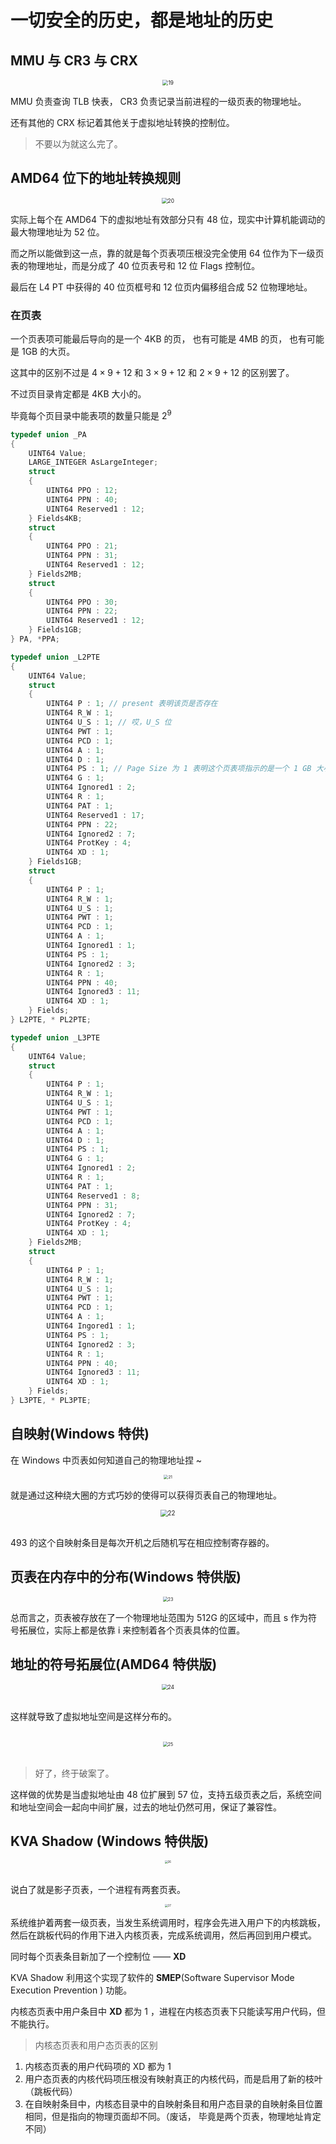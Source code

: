 # 一切安全的历史，都是地址的历史

## MMU 与 CR3 与 CRX

<div align="center">
  <img src="./media_10/19.png" alt="19" style="zoom:59%;"/>
</div>

MMU 负责查询 TLB 快表， CR3 负责记录当前进程的一级页表的物理地址。

还有其他的 CRX 标记着其他关于虚拟地址转换的控制位。

> 不要以为就这么完了。

## AMD64 位下的地址转换规则

<div align="center">
  <img src="./media_10/20.png" alt="20" style="zoom:59%;"/>
</div>

实际上每个在 AMD64 下的虚拟地址有效部分只有 48 位，现实中计算机能调动的最大物理地址为 52 位。

而之所以能做到这一点，靠的就是每个页表项压根没完全使用 64 位作为下一级页表的物理地址，而是分成了 40 位页表号和 12 位 Flags 控制位。

最后在 L4 PT 中获得的 40 位页框号和 12 位页内偏移组合成 52 位物理地址。

### 在页表

一个页表项可能最后导向的是一个 4KB 的页， 也有可能是 4MB 的页， 也有可能是 1GB 的大页。

这其中的区别不过是 $4 \times 9 + 12$ 和 $3 \times 9 + 12$ 和 $2 \times 9 + 12$ 的区别罢了。

不过页目录肯定都是 4KB 大小的。

毕竟每个页目录中能表项的数量只能是 $2^9$

```c
typedef union _PA
{
    UINT64 Value;
    LARGE_INTEGER AsLargeInteger;
    struct
    {
        UINT64 PPO : 12;
        UINT64 PPN : 40;
        UINT64 Reserved1 : 12;
    } Fields4KB;
    struct
    {
        UINT64 PPO : 21;
        UINT64 PPN : 31;
        UINT64 Reserved1 : 12;
    } Fields2MB;
    struct
    {
        UINT64 PPO : 30;
        UINT64 PPN : 22;
        UINT64 Reserved1 : 12;
    } Fields1GB;
} PA, *PPA;
```

```c
typedef union _L2PTE
{
    UINT64 Value;
    struct
    {
        UINT64 P : 1; // present 表明该页是否存在
        UINT64 R_W : 1;
        UINT64 U_S : 1; // 哎，U_S 位
        UINT64 PWT : 1;
        UINT64 PCD : 1;
        UINT64 A : 1;
        UINT64 D : 1;
        UINT64 PS : 1; // Page Size 为 1 表明这个页表项指示的是一个 1 GB 大小的页
        UINT64 G : 1;
        UINT64 Ignored1 : 2;
        UINT64 R : 1;
        UINT64 PAT : 1;
        UINT64 Reserved1 : 17;
        UINT64 PPN : 22;
        UINT64 Ignored2 : 7;
        UINT64 ProtKey : 4;
        UINT64 XD : 1;
    } Fields1GB;
    struct
    {
        UINT64 P : 1;
        UINT64 R_W : 1;
        UINT64 U_S : 1;
        UINT64 PWT : 1;
        UINT64 PCD : 1;
        UINT64 A : 1;
        UINT64 Ignored1 : 1;
        UINT64 PS : 1;
        UINT64 Ignored2 : 3;
        UINT64 R : 1;
        UINT64 PPN : 40;
        UINT64 Ignored3 : 11;
        UINT64 XD : 1;
    } Fields;
} L2PTE, * PL2PTE;
```

```c
typedef union _L3PTE
{
    UINT64 Value;
    struct
    {
        UINT64 P : 1;
        UINT64 R_W : 1;
        UINT64 U_S : 1;
        UINT64 PWT : 1;
        UINT64 PCD : 1;
        UINT64 A : 1;
        UINT64 D : 1;
        UINT64 PS : 1;
        UINT64 G : 1;
        UINT64 Ignored1 : 2;
        UINT64 R : 1;
        UINT64 PAT : 1;
        UINT64 Reserved1 : 8;
        UINT64 PPN : 31;
        UINT64 Ignored2 : 7;
        UINT64 ProtKey : 4;
        UINT64 XD : 1;
    } Fields2MB;
    struct
    {
        UINT64 P : 1;
        UINT64 R_W : 1;
        UINT64 U_S : 1;
        UINT64 PWT : 1;
        UINT64 PCD : 1;
        UINT64 A : 1;
        UINT64 Ingored1 : 1;
        UINT64 PS : 1;
        UINT64 Ignored2 : 3;
        UINT64 R : 1;
        UINT64 PPN : 40;
        UINT64 Ignored3 : 11;
        UINT64 XD : 1;
    } Fields;
} L3PTE, * PL3PTE;
```

## 自映射(Windows 特供)

在 Windows 中页表如何知道自己的物理地址捏 ~

<div align="center">
  <img src="./media_10/21.png" alt="21" style="zoom:45%;"/>
</div>

就是通过这种绕大圈的方式巧妙的使得可以获得页表自己的物理地址。

<div align="center">
  <img src="./media_10/22.png" alt="22" style="zoom:70%;"/>
</div>

<br/>

493 的这个自映射条目是每次开机之后随机写在相应控制寄存器的。

## 页表在内存中的分布(Windows 特供版)

<div align="center">
  <img src="./media_10/23.png" alt="23" style="zoom:50%;"/>
</div>

总而言之，页表被存放在了一个物理地址范围为 512G 的区域中，而且 s 作为符号拓展位，实际上都是依靠 i 来控制着各个页表具体的位置。

## 地址的符号拓展位(AMD64 特供版)

<div align="center">
  <img src="./media_10/24.png" alt="24" style="zoom:60%;"/>
</div>

<br/>

这样就导致了虚拟地址空间是这样分布的。

<br/>

<div align="center">
  <img src="./media_10/25.png" alt="25" style="zoom:50%;"/>
</div>

<br/>

> 好了，终于破案了。

这样做的优势是当虚拟地址由 48 位扩展到 57 位，支持五级页表之后，系统空间和地址空间会一起向中间扩展，过去的地址仍然可用，保证了兼容性。

## KVA Shadow (Windows 特供版)

<div align="center">
  <img src="./media_10/26.png" alt="26" style="zoom:30%;"/>
</div>

<br/>

说白了就是影子页表，一个进程有两套页表。

<div align="center">
  <img src="./media_10/27.png" alt="27" style="zoom:30%;"/>
</div>

系统维护着两套一级页表，当发生系统调用时，程序会先进入用户下的内核跳板，然后在跳板代码的作用下进入内核页表，完成系统调用，然后再回到用户模式。

同时每个页表条目新加了一个控制位 —— **XD**

KVA Shadow 利用这个实现了软件的 **SMEP**(Software Supervisor Mode Execution Prevention ) 功能。

内核态页表中用户条目中 **XD** 都为 1 ，进程在内核态页表下只能读写用户代码，但不能执行。

> 内核态页表和用户态页表的区别

1. 内核态页表的用户代码项的 XD 都为 1
2. 用户态页表的内核代码项压根没有映射真正的内核代码，而是启用了新的枝叶（跳板代码）
3. 在自映射条目中，内核态目录中的自映射条目和用户态目录的自映射条目位置相同，但是指向的物理页面却不同。（废话， 毕竟是两个页表，物理地址肯定不同）
